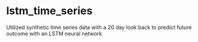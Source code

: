 # lstm_time_series

Utilized synthetic time series data with a 20 day look back to predict future outcome with an LSTM neural network 
